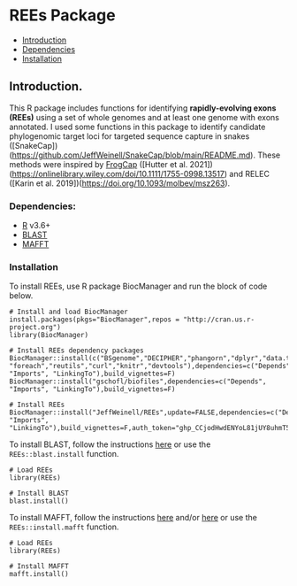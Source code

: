 # REEs Package

 - [Introduction](#Introduction)
 - [Dependencies](#Dependencies)
 - [Installation](#InstallingREEs)

<a name="Introduction"></a>
## Introduction.
This R package includes functions for identifying **rapidly-evolving exons (REEs)** using a set of whole genomes and at least one genome with exons annotated. I used some functions in this package to identify candidate phylogenomic target loci for targeted sequence capture in snakes ([SnakeCap])(https://github.com/JeffWeinell/SnakeCap/blob/main/README.md). These methods were inspired by [FrogCap](https://frogcap.com/) ([Hutter et al. 2021])(https://onlinelibrary.wiley.com/doi/10.1111/1755-0998.13517) and RELEC ([Karin et al. 2019])(https://doi.org/10.1093/molbev/msz263).

<!--
The reasons for publishing these methods as an R package include (1) having a reproducible and citable pipeline for projects that use the SnakeCap probe set, and (2) to provide a method for researchers to select a set of loci for their phylogenomic studies.
-->

<a name="Dependencies"></a>
### Dependencies:
  - [R](https://www.r-project.org/) v3.6+
  - [BLAST](https://ftp.ncbi.nlm.nih.gov/blast/executables/blast+/LATEST/)
  - [MAFFT](https://mafft.cbrc.jp/alignment/software/)

<a name="InstallingREEs"></a>
### Installation

To install REEs, use R package BiocManager and run the block of code below.

```
# Install and load BiocManager
install.packages(pkgs="BiocManager",repos = "http://cran.us.r-project.org")
library(BiocManager)

# Install REEs dependency packages
BiocManager::install(c("BSgenome","DECIPHER","phangorn","dplyr","data.table", "foreach","reutils","curl","knitr","devtools"),dependencies=c("Depends", "Imports", "LinkingTo"),build_vignettes=F)
BiocManager::install("gschofl/biofiles",dependencies=c("Depends", "Imports", "LinkingTo"),build_vignettes=F)

# Install REEs
BiocManager::install("JeffWeinell/REEs",update=FALSE,dependencies=c("Depends", "Imports", "LinkingTo"),build_vignettes=F,auth_token="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")
```

To install BLAST, follow the instructions [here](https://www.ncbi.nlm.nih.gov/books/NBK279671/) or use the ```REEs::blast.install``` function.

```
# Load REEs
library(REEs)

# Install BLAST
blast.install()
```

To install MAFFT, follow the instructions [here](https://mafft.cbrc.jp/alignment/software/) and/or [here](https://mafft.cbrc.jp/alignment/software/installation_without_root.html) or use the ```REEs::install.mafft``` function.

```
# Load REEs
library(REEs)

# Install MAFFT
mafft.install()
```




